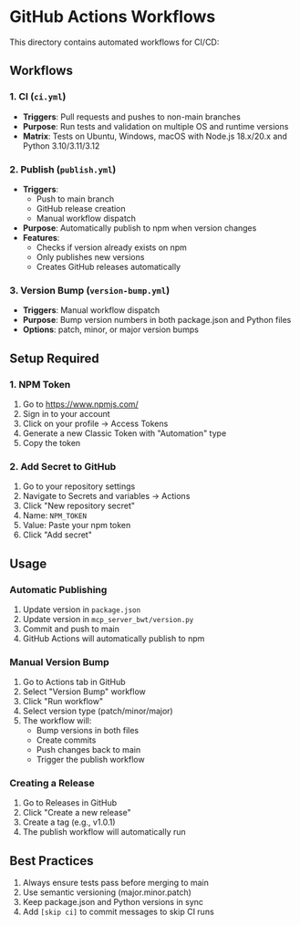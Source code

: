 # GitHub Actions Workflows

This directory contains automated workflows for CI/CD:

## Workflows

### 1. CI (`ci.yml`)
- **Triggers**: Pull requests and pushes to non-main branches
- **Purpose**: Run tests and validation on multiple OS and runtime versions
- **Matrix**: Tests on Ubuntu, Windows, macOS with Node.js 18.x/20.x and Python 3.10/3.11/3.12

### 2. Publish (`publish.yml`)
- **Triggers**:
  - Push to main branch
  - GitHub release creation
  - Manual workflow dispatch
- **Purpose**: Automatically publish to npm when version changes
- **Features**:
  - Checks if version already exists on npm
  - Only publishes new versions
  - Creates GitHub releases automatically

### 3. Version Bump (`version-bump.yml`)
- **Triggers**: Manual workflow dispatch
- **Purpose**: Bump version numbers in both package.json and Python files
- **Options**: patch, minor, or major version bumps

## Setup Required

### 1. NPM Token
1. Go to https://www.npmjs.com/
2. Sign in to your account
3. Click on your profile → Access Tokens
4. Generate a new Classic Token with "Automation" type
5. Copy the token

### 2. Add Secret to GitHub
1. Go to your repository settings
2. Navigate to Secrets and variables → Actions
3. Click "New repository secret"
4. Name: `NPM_TOKEN`
5. Value: Paste your npm token
6. Click "Add secret"

## Usage

### Automatic Publishing
1. Update version in `package.json`
2. Update version in `mcp_server_bwt/version.py`
3. Commit and push to main
4. GitHub Actions will automatically publish to npm

### Manual Version Bump
1. Go to Actions tab in GitHub
2. Select "Version Bump" workflow
3. Click "Run workflow"
4. Select version type (patch/minor/major)
5. The workflow will:
   - Bump versions in both files
   - Create commits
   - Push changes back to main
   - Trigger the publish workflow

### Creating a Release
1. Go to Releases in GitHub
2. Click "Create a new release"
3. Create a tag (e.g., v1.0.1)
4. The publish workflow will automatically run

## Best Practices

1. Always ensure tests pass before merging to main
2. Use semantic versioning (major.minor.patch)
3. Keep package.json and Python versions in sync
4. Add `[skip ci]` to commit messages to skip CI runs
